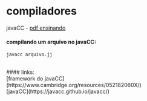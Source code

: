 # compiladores
javaCC - [pdf ensinando](https://www.cin.ufpe.br/~in1007/transparencias/MaterialApoio/javacc-tutorial.pdf)

#### compilando um arquivo no javaCC:
```
javacc arquivo.jj
```
<br>
#### links:<br>
[framework do javaCC](https://www.cambridge.org/resources/052182060X/)<br>
[javaCC](https://javacc.github.io/javacc/)<br>
